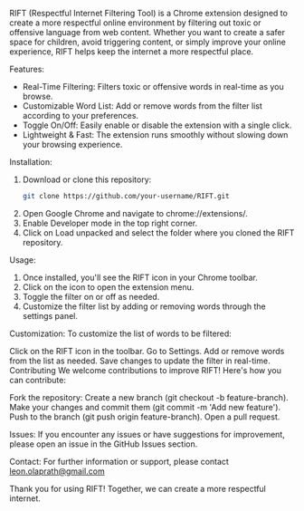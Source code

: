 RIFT (Respectful Internet Filtering Tool) is a Chrome extension designed to create a more respectful online environment by filtering out toxic or offensive language from web content. Whether you want to create a safer space for children, avoid triggering content, or simply improve your online experience, RIFT helps keep the internet a more respectful place.

Features:

- Real-Time Filtering: Filters toxic or offensive words in real-time as you browse.
- Customizable Word List: Add or remove words from the filter list according to your preferences.
- Toggle On/Off: Easily enable or disable the extension with a single click.
- Lightweight & Fast: The extension runs smoothly without slowing down your browsing experience.

Installation:

1. Download or clone this repository:
   ```bash
   git clone https://github.com/your-username/RIFT.git
2. Open Google Chrome and navigate to chrome://extensions/.
3. Enable Developer mode in the top right corner.
4. Click on Load unpacked and select the folder where you cloned the RIFT repository.

Usage:
1. Once installed, you'll see the RIFT icon in your Chrome toolbar.
2. Click on the icon to open the extension menu.
3. Toggle the filter on or off as needed.
4. Customize the filter list by adding or removing words through the settings panel.

Customization:
To customize the list of words to be filtered:

Click on the RIFT icon in the toolbar.
Go to Settings.
Add or remove words from the list as needed.
Save changes to update the filter in real-time.
Contributing
We welcome contributions to improve RIFT! Here's how you can contribute:

Fork the repository:
Create a new branch (git checkout -b feature-branch).
Make your changes and commit them (git commit -m 'Add new feature').
Push to the branch (git push origin feature-branch).
Open a pull request.

Issues:
If you encounter any issues or have suggestions for improvement, please open an issue in the GitHub Issues section.

Contact:
For further information or support, please contact leon.olaprath@gmail.com

Thank you for using RIFT! Together, we can create a more respectful internet.
